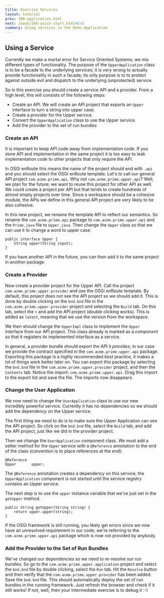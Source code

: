 ```yaml
---
title: Exercise Services
layout: tutorial
prev: 300-application.html
next: /book/200-quick-start.html#End
summary: Using services in the Demo Application
---
```


## Using a Service

Currently we make a mortal error for Service Oriented Systems; we mix different types of functionality. The purpose of the `UpperApplication` class is to be a facade to the underlying services; it is very wrong to actually provide functionality in such a facade; its only purpose is to to protect against outside evil and dispatch to the underlying (unprotected) service. 

So in this exercise you should create a service API and a provider. From a high level, this will consists of the following steps:

* Create an API. We will create an API project that exports an `Upper` interface to turn a string into upper case.
* Create a provider for the Upper service.
* Convert the `UpperApplication` class to use the Upper service.
* Add the provider to the set of run bundles

### Create an API

It is important to keep API code away from implementation code. If you store API and implementation in the same project it is too easy to leak implementation code to other projects that only require the API.
 
In OSGi enRoute this means the name of the project should end with `.api` and you should select the OSGi enRoute template. Let's to call our general API project `com.acme.prime.api`. Why not `com.acme.prime.upper.api`? Well, we plan for the future; we want to reuse this project for other API as well. We could create a project per API but that tends to create hundreds of almost empty projects over time. Since a workspace should be a cohesive module, the APIs we define in this general API project are very likely to be also cohesive.

In this new project, we rename the template API to reflect our semantics. So rename the `com.acme.prime.api` package to `com.acme.prime.upper.api` and the `Prime.java` file to `Upper.java`. Then change the `Upper` class so that we can use it to change a word to upper case:

	public interface Upper {
		String upper(String input);
	}

If you have another API in the future, you can then add it to the same project in another package.

### Create a Provider

Now create a provider project for the Upper API. Call the project `com.acme.prime.upper.provider` and use the OSGi enRoute template. By default, this project does not see the API project so we should add it. This is done by double clicking on the `bnd.bnd` file in the `com.acme.prime.upper.provider` project and selecting the `Build` tab. On this tab, select the `+` and add the API project (double clicking works). This is added as `latest`, meaning that we use the version from the workspace.

We then should change the `UpperImpl` class to implement the `Upper` interface from our API project. This class already is marked as a _component_ so that it registers its implemented interface as a service.

In general, a provider bundle should export the API it _provides_; in our case we provide the contract specified in the `com.acme.prime.upper.api` package. Exporting this package is a highly recommended best practice, it makes a lot of things work better later on. You can export this package by selecting the `bnd.bnd` file in the `com.acme.prime.upper.provider` project, and then the `Contents` tab. Notice the import: `com.acme.prime.upper.api`. Drag this import to the export list and save the file. The imports now disappears.

### Change the User Application

We now need to change the `UserApplication` class to use our new incredibly powerful service. Currently it has no dependencies so we should add the dependency on the Upper service. 

The first thing we need to do is to make sure the Upper Application can see the API project. So click on the `bnd.bnd` file, select the `Build` tab, and add the API project, just like we did in the provider project.

Then we change the `UserApplication` component class. We must add a setter method for the `Upper` service with a `@Reference` annotation to the end of the class (convention is to place references at the end):

	@Reference
	Upper		upper;
	
The `@Reference` annotation creates a dependency on this service; the `UpperApplication` component is not started until the service registry contains an Upper service. 

The next step is to use the `upper` instance variable that we've just set in the `getUpper` method.

	public String getUpper(String string) {
		return upper.upper(string);
	}

If the OSGi framework is still running, you likely get errors since we now have an unresolved requirement in our code; we're referring to the `com.acme.prime.upper.api` package which is now not provided by anybody.

### Add the Provider to the Set of Run Bundles

We've changed our dependencies so we need to re-resolve our run bundles. So go to the `com.acme.prime.upper.application` project and select the `bnd.bnd` file by double clicking, select the `Run` tab. Hit the `Resolve` button and then verify that the `com.acme.prime.upper.provider` has been added. Save the `bnd.bnd` file. This should automatically deploy the set of run bundles in the running framework. Just refresh the browser and check if it still works! If not, well, then your intermediate exercise is to debug it :-)

